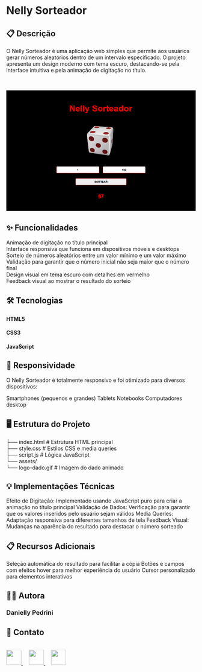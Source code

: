


<h1> Nelly Sorteador </h1>

<h2> 📋 Descrição </h2>

O Nelly Sorteador é uma aplicação web simples que permite aos usuários gerar números aleatórios dentro de um intervalo especificado. 
O projeto apresenta um design moderno com tema escuro, destacando-se pela interface intuitiva e pela animação de digitação no título.

<br>

![Imagem do projeto](https://raw.githubusercontent.com/danielly-pedrini/Nelly-Sorteador/c169e882dbda8112c9a8e24e869aae9df911cee5/assets/imagem%20README.PNG)



<h2> ✨ Funcionalidades </h2>
Animação de digitação no título principal
<br>
Interface responsiva que funciona em dispositivos móveis e desktops
<br>
Sorteio de números aleatórios entre um valor mínimo e um valor máximo
<br>
Validação para garantir que o número inicial não seja maior que o número final
<br>
Design visual em tema escuro com detalhes em vermelho
<br>
Feedback visual ao mostrar o resultado do sorteio
<br>


<h2> 🛠️ Tecnologias </h2>

<h4> HTML5 </h4>
<h4> CSS3 </h4>
<h4> JavaScript </h4>

<h2> 📱 Responsividade </h2>

O Nelly Sorteador é totalmente responsivo e foi otimizado para diversos dispositivos:

Smartphones (pequenos e grandes)
Tablets
Notebooks
Computadores desktop

<h2> 🖥️ Estrutura do Projeto </h2>

├── index.html              # Estrutura HTML principal
<br>
├── style.css               # Estilos CSS e media queries
<br>
├── script.js               # Lógica JavaScript
<br>
└── assets/
<br>
    └── logo-dado.gif       # Imagem do dado animado
    
<h2> 💡 Implementações Técnicas </h2>

Efeito de Digitação: Implementado usando JavaScript puro para criar a animação no título principal
Validação de Dados: Verificação para garantir que os valores inseridos pelo usuário sejam válidos
Media Queries: Adaptação responsiva para diferentes tamanhos de tela
Feedback Visual: Mudanças na aparência do resultado para destacar o número sorteado

<h2> 📋 Recursos Adicionais </h2>

Seleção automática do resultado para facilitar a cópia
Botões e campos com efeitos hover para melhor experiência do usuário
Cursor personalizado para elementos interativos

<h2> 👩‍💻 Autora  </h2>

<h3> Danielly Pedrini </h3>

<h2> 📱 Contato </h2>
<br>

<div align="start">
  <a href="https://github.com/danielly-pedrini" target="_blank">
    <img src="https://cdn.jsdelivr.net/npm/simple-icons@v3/icons/github.svg" width="40" height="40"/>
  </a>
  &nbsp;&nbsp;&nbsp;
  <a href="https://www.linkedin.com/in/daniellypedrini/" target="_blank">
    <img src="https://cdn.jsdelivr.net/npm/simple-icons@v3/icons/linkedin.svg" width="40" height="40"/>
  </a>
  &nbsp;&nbsp;&nbsp;
  <a href="https://wa.me/5515991345227" target="_blank">
    <img src="https://cdn.jsdelivr.net/npm/simple-icons@v3/icons/whatsapp.svg" width="40" height="40"/>
  </a>
</div>
